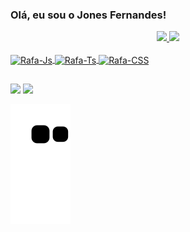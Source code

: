 ### Olá, eu sou o Jones Fernandes!

             
<div align="center">
  <a href = " https://github.com/jonesfernandes " >
  <img height="180em" src="https://github-readme-stats.vercel.app/api?username=jonesfernandes&show_icons=true&theme=dracula&include_all_commits=true&count_private=true"/>
 <img height="180em" src="https://github-readme-stats.vercel.app/api/top-langs/?username=jonesfernandes&layout=compact&langs_count=7&theme=dracula"/>
</div>
<div style="display: inline_block"><br>
  <img align="center" alt="Rafa-Js" height="30" width="120" src="https://img.shields.io/badge/JavaScript-323330?style=for-the-badge&logo=javascript&logoColor=F7DF1E">
  <img align="center" alt="Rafa-Ts" height="30" width="120" 
    <img align="center" alt="Rafa-HTML" height="30" width="40" src="https://img.shields.io/badge/HTML5-E34F26?style=for-the-badge&logo=html5&logoColor=white">
  <img align="center" alt="Rafa-CSS" height="30" width="120" 
     <img align="center" alt="Rafa-CSS" height="30" width="120" src="https://img.shields.io/badge/CSS3-1572B6?style=for-the-badge&logo=css3&logoColor=white">
  </div>
  
  ##
  
  <div>
    
  <a href="https://www.linkedin.com/in/jones-fernandes-74612657/" target="_blank"><img src="https://img.shields.io/badge/-LinkedIn-%230077B5?style=for-the-badge&logo=linkedin&logoColor=white" target="_blank"></a> 
  <a href = "mailto:jones3602a@gmail.com"><img src="https://img.shields.io/badge/-Gmail-%23333?style=for-the-badge&logo=gmail&logoColor=white" target="_blank"></a>

    
   ![Snake animation](https://github.com/rafaballerini/rafaballerini/blob/output/github-contribution-grid-snake.svg)
    
  </div>

